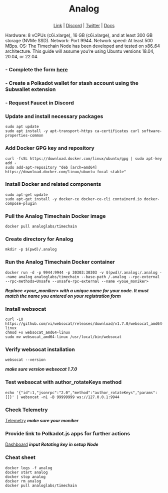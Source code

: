 <p align="center">
</p>
<h1>
<p align="center"> Analog </p>
</h1>

<p align="center">
  <a href="https://www.analog.one/">Link</a> |
  <a href="https://discord.com/invite/analog">Discord</a> |
  <a href="https://x.com/OneAnalog">Twitter</a> |
  <a href="https://docs.analog.one/documentation/node-operators/introduction">Docs</a> 
</p>

Hardware: 8 vCPUs (c6i.xlarge), 16 GB (c6i.xlarge), and at least 300 GB storage (NVMe SSD).
Network: Port 9944.
Network speed: At least 500 MBps.
OS: The Timechain Node has been developed and tested on x86_64 architecture. This guide will assume you’re using Ubuntu versions 18.04, 20.04, or 22.04.

### - Complete the form  <a href="https://l5d87lam6fy.typeform.com/to/kwlADm6U">here</a>
### - Create a Polkadot wallet for stash account using the Subwallet extension
### - Request Faucet in Discord

### Update and install necessary packages
```
sudo apt update
sudo apt install -y apt-transport-https ca-certificates curl software-properties-common
```
### Add Docker GPG key and repository
```
curl -fsSL https://download.docker.com/linux/ubuntu/gpg | sudo apt-key add -
sudo add-apt-repository "deb [arch=amd64] https://download.docker.com/linux/ubuntu focal stable"
```
### Install Docker and related components
```
sudo apt-get update
sudo apt-get install -y docker-ce docker-ce-cli containerd.io docker-compose-plugin
```
### Pull the Analog Timechain Docker image
```
docker pull analoglabs/timechain
```
### Create directory for Analog
```
mkdir -p $(pwd)/.analog
```
### Run the Analog Timechain Docker container
```
docker run -d -p 9944:9944 -p 30303:30303 -v $(pwd)/.analog:/.analog --name analog analoglabs/timechain --base-path /.analog --rpc-external --rpc-methods=Unsafe --unsafe-rpc-external --name <youe_moniker>
```
***Replace <your_moniker> with a unique name for your node. It must match the name you entered on your registration form***
### Install websocat
```
curl -LO https://github.com/vi/websocat/releases/download/v1.7.0/websocat_amd64-linux
chmod +x websocat_amd64-linux
sudo mv websocat_amd64-linux /usr/local/bin/websocat
```
### Verify websocat installation
```
websocat --version
```
***make sure version websocat 1.7.0***
### Test websocat with author_rotateKeys method
```
echo '{"id":1,"jsonrpc":"2.0","method":"author_rotateKeys","params":[]}' | websocat -n1 -B 99999999 ws://127.0.0.1:9944
```
### Check Telemetry
<a href="https://telemetry.analog.one/#/0x0614f7b74a2e47f7c8d8e2a5335be84bdde9402a43f5decdec03200a87c8b943">Telemetry</a>
***make sure your moniker***

### Provide link to Polkadot.js apps for further actions
<a href="https://polkadot.js.org/apps/?rpc=wss%3A%2F%2Frpc.testnet.analog.one###/accounts">Dashboard</a>
***input Rotating key in setup Node***

### Cheat sheet
```
docker logs -f analog
docker start analog
docker stop analog
docker rm analog
docker pull analoglabs/timechain
```

